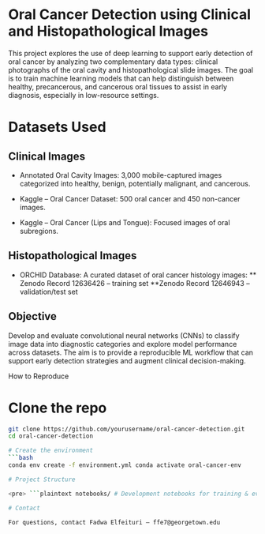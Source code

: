 # Oral Cancer Detection using Clinical and Histopathological Images

This project explores the use of deep learning to support early detection of oral cancer by analyzing two complementary data types: clinical photographs of the oral cavity and histopathological slide images. The goal is to train machine learning models that can help distinguish between healthy, precancerous, and cancerous oral tissues to assist in early diagnosis, especially in low-resource settings.

# Datasets Used

## Clinical Images

* Annotated Oral Cavity Images: 3,000 mobile-captured images categorized into healthy, benign, potentially malignant, and cancerous.

* Kaggle – Oral Cancer Dataset: 500 oral cancer and 450 non-cancer images.

* Kaggle – Oral Cancer (Lips and Tongue): Focused images of oral subregions.

## Histopathological Images

* ORCHID Database: A curated dataset of oral cancer histology images:
** Zenodo Record 12636426 – training set
**Zenodo Record 12646943 – validation/test set

## Objective

Develop and evaluate convolutional neural networks (CNNs) to classify image data into diagnostic categories and explore model performance across datasets. The aim is to provide a reproducible ML workflow that can support early detection strategies and augment clinical decision-making.

How to Reproduce

# Clone the repo
```bash
git clone https://github.com/yourusername/oral-cancer-detection.git
cd oral-cancer-detection

# Create the environment
```bash
conda env create -f environment.yml conda activate oral-cancer-env

# Project Structure

<pre> ```plaintext notebooks/ # Development notebooks for training & evaluation src/ # Preprocessing and training scripts data/ # DO NOT upload large files; placeholders only models/ # Trained model outputs (add to .gitignore) ``` </pre>

# Contact

For questions, contact Fadwa Elfeituri – ffe7@georgetown.edu
